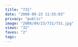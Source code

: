 ```yaml
---
title: "731"
date: "2008-09-23 11:55:03"
privacy: "public"
image: "2008/09/23/731/731.jpg"
views: "32"
faves: "2"
tags:
---
```

<a href="/photos/2008/09/23/731"></a>
